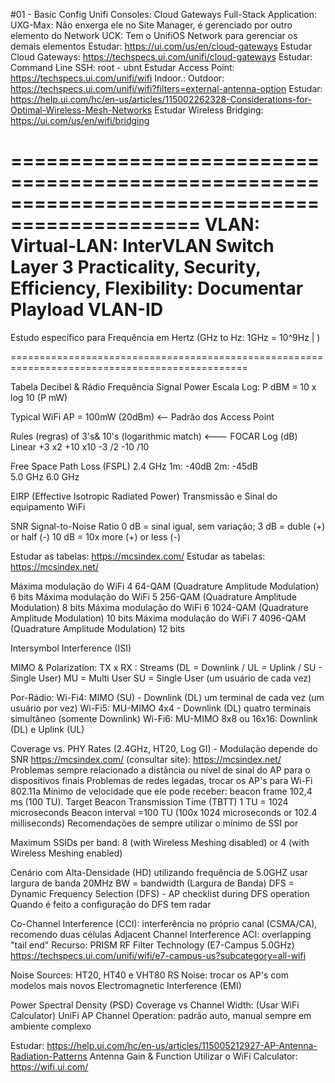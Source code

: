 #01 - Basic Config
  Unifi Consoles: Cloud Gateways
  Full-Stack Application: 
  UXG-Max: Não enxerga ele no Site Manager, é gerenciado por outro elemento do Network
  UCK: Tem o UnifiOS Network para gerenciar os demais elementos
  Estudar: https://ui.com/us/en/cloud-gateways
  Estudar Cloud Gateways: https://techspecs.ui.com/unifi/cloud-gateways
  Estudar: Command Line SSH: root - ubnt
  Estudar Access Point: https://techspecs.ui.com/unifi/wifi
    Indoor.: 
    Outdoor: https://techspecs.ui.com/unifi/wifi?filters=external-antenna-option
  Estudar: https://help.ui.com/hc/en-us/articles/115002262328-Considerations-for-Optimal-Wireless-Mesh-Networks
  Estudar Wireless Bridging: https://ui.com/us/en/wifi/bridging

==============================================================================================
VLAN: Virtual-LAN: InterVLAN Switch Layer 3
  Practicality, Security, Efficiency, Flexibility: Documentar Playload VLAN-ID
==============================================================================================

Estudo específico para Frequência em Hertz (GHz to Hz: 1GHz = 10^9Hz | )

===============================================================================================

Tabela Decibel & Rádio Frequência Signal Power Escala Log: P dBM = 10 x log 10 (P mW)

Typical WiFi AP = 100mW (20dBm) <-- Padrão dos Access Point

Rules (regras) of 3's& 10's (logarithmic match) <--- FOCAR
Log (dB)  Linear
  +3        x2
  +10       x10
  -3        /2
  -10       /10

Free Space Path Loss (FSPL)
2.4 GHz   1m: -40dB   2m: -45dB   
5.0 GHz
6.0 GHz

EIRP (Effective Isotropic Radiated Power)
Transmissão e Sinal do equipamento
WiFi 

SNR Signal-to-Noise Ratio
 0 dB = sinal igual, sem variação;
 3 dB = duble (+) or half (-)
10 dB = 10x more (+) or less (-)

Estudar as tabelas: https://mcsindex.com/
Estudar as tabelas: https://mcsindex.net/

Máxima modulação do WiFi 4   64-QAM (Quadrature Amplitude Modulation)  6 bits
Máxima modulação do WiFi 5  256-QAM (Quadrature Amplitude Modulation)  8 bits
Máxima modulação do WiFi 6 1024-QAM (Quadrature Amplitude Modulation) 10 bits
Máxima modulação do WiFi 7 4096-QAM (Quadrature Amplitude Modulation) 12 bits

Intersymbol Interference (ISI)

MIMO & Polarization: TX x RX : Streams (DL = Downlink / UL = Uplink / SU - Single User)
MU = Multi User
SU = Single User (um usuário de cada vez)

Por-Rádio:
Wi-Fi4: MIMO (SU) - Downlink (DL) um terminal de cada vez (um usuário por vez)
Wi-Fi5: MU-MIMO 4x4 - Downlink (DL) quatro terminais simultâneo (somente Downlink)
Wi-Fi6: MU-MIMO 8x8 ou 16x16: Downlink (DL) e Uplink (UL)

Coverage vs. PHY Rates (2.4GHz, HT20, Log GI) - Modulação depende do SNR
https://mcsindex.com/ (consultar site): https://mcsindex.net/
Problemas sempre relacionado a distância ou nível de sinal do AP para o dispositivos finais
Problemas de redes legadas, trocar os AP's para Wi-Fi 802.11a 
Mínimo de velocidade que ele pode receber: beacon frame 102,4 ms (100 TU).
  Target Beacon Transmission Time (TBTT)
  1 TU = 1024 microseconds
  Beacon interval =100 TU (100x 1024 microseconds or 102.4 milliseconds)
Recomendações de sempre utilizar o mínimo de SSI por

Maximum SSIDs per band:
8 (with Wireless Meshing disabled) or 4 (with Wireless Meshing enabled)

Cenário com Alta-Densidade (HD) utilizando frequência de 5.0GHZ usar largura de banda 20MHz
BW = bandwidth (Largura de Banda)
DFS = Dynamic Frequency Selection (DFS) - AP checklist during DFS operation
Quando é feito a configuração do DFS tem radar

Co-Channel Interference (CCI): interferência no próprio canal (CSMA/CA), recomendo duas células
Adjacent Channel Interference ACI: overlapping "tail end"
Recurso: PRISM RF Filter Technology (E7-Campus 5.0GHz)
https://techspecs.ui.com/unifi/wifi/e7-campus-us?subcategory=all-wifi

Noise Sources: HT20, HT40 e VHT80
RS Noise: trocar os AP's com modelos mais novos
Electromagnetic Interference (EMI)

Power Spectral Density (PSD)
Coverage vs Channel Width: (Usar WiFi Calculator)
UniFi AP Channel Operation: padrão auto, manual sempre em ambiente complexo

Estudar: https://help.ui.com/hc/en-us/articles/115005212927-AP-Antenna-Radiation-Patterns
Antenna Gain & Function
Utilizar o WiFi Calculator: https://wifi.ui.com/

